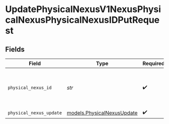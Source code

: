 # UpdatePhysicalNexusV1NexusPhysicalNexusPhysicalNexusIDPutRequest


## Fields

| Field                                                                                  | Type                                                                                   | Required                                                                               | Description                                                                            |
| -------------------------------------------------------------------------------------- | -------------------------------------------------------------------------------------- | -------------------------------------------------------------------------------------- | -------------------------------------------------------------------------------------- |
| `physical_nexus_id`                                                                    | *str*                                                                                  | :heavy_check_mark:                                                                     | The unique identifier of the physical<br/>                                nexus to update. |
| `physical_nexus_update`                                                                | [models.PhysicalNexusUpdate](../models/physicalnexusupdate.md)                         | :heavy_check_mark:                                                                     | N/A                                                                                    |